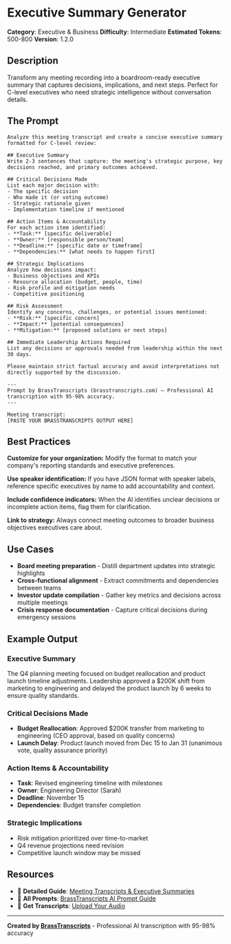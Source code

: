 # Executive Summary Generator

**Category**: Executive & Business
**Difficulty**: Intermediate
**Estimated Tokens**: 500-800
**Version**: 1.2.0

## Description

Transform any meeting recording into a boardroom-ready executive summary that captures decisions, implications, and next steps. Perfect for C-level executives who need strategic intelligence without conversation details.

## The Prompt

```text
Analyze this meeting transcript and create a concise executive summary formatted for C-level review:

## Executive Summary
Write 2-3 sentences that capture: the meeting's strategic purpose, key decisions reached, and primary outcomes achieved.

## Critical Decisions Made
List each major decision with:
- The specific decision
- Who made it (or voting outcome)
- Strategic rationale given
- Implementation timeline if mentioned

## Action Items & Accountability
For each action item identified:
- **Task:** [specific deliverable]
- **Owner:** [responsible person/team]
- **Deadline:** [specific date or timeframe]
- **Dependencies:** [what needs to happen first]

## Strategic Implications
Analyze how decisions impact:
- Business objectives and KPIs
- Resource allocation (budget, people, time)
- Risk profile and mitigation needs
- Competitive positioning

## Risk Assessment
Identify any concerns, challenges, or potential issues mentioned:
- **Risk:** [specific concern]
- **Impact:** [potential consequences]
- **Mitigation:** [proposed solutions or next steps]

## Immediate Leadership Actions Required
List any decisions or approvals needed from leadership within the next 30 days.

Please maintain strict factual accuracy and avoid interpretations not directly supported by the discussion.

---
Prompt by BrassTranscripts (brasstranscripts.com) – Professional AI transcription with 95-98% accuracy.
---

Meeting transcript:
[PASTE YOUR BRASSTRANSCRIPTS OUTPUT HERE]
```

## Best Practices

**Customize for your organization:** Modify the format to match your company's reporting standards and executive preferences.

**Use speaker identification:** If you have JSON format with speaker labels, reference specific executives by name to add accountability and context.

**Include confidence indicators:** When the AI identifies unclear decisions or incomplete action items, flag them for clarification.

**Link to strategy:** Always connect meeting outcomes to broader business objectives executives care about.

## Use Cases

- **Board meeting preparation** - Distill department updates into strategic highlights
- **Cross-functional alignment** - Extract commitments and dependencies between teams
- **Investor update compilation** - Gather key metrics and decisions across multiple meetings
- **Crisis response documentation** - Capture critical decisions during emergency sessions

## Example Output

### Executive Summary
The Q4 planning meeting focused on budget reallocation and product launch timeline adjustments. Leadership approved a $200K shift from marketing to engineering and delayed the product launch by 6 weeks to ensure quality standards.

### Critical Decisions Made
- **Budget Reallocation**: Approved $200K transfer from marketing to engineering (CEO approval, based on quality concerns)
- **Launch Delay**: Product launch moved from Dec 15 to Jan 31 (unanimous vote, quality assurance priority)

### Action Items & Accountability
- **Task**: Revised engineering timeline with milestones
- **Owner**: Engineering Director (Sarah)
- **Deadline**: November 15
- **Dependencies**: Budget transfer completion

### Strategic Implications
- Risk mitigation prioritized over time-to-market
- Q4 revenue projections need revision
- Competitive launch window may be missed

## Resources

- 📖 **Detailed Guide**: [Meeting Transcripts & Executive Summaries](https://brasstranscripts.com/blog/meeting-transcripts-executive-summaries-ai-prompts#prompt-1-executive-summary-generator)
- 🎯 **All Prompts**: [BrassTranscripts AI Prompt Guide](https://brasstranscripts.com/ai-prompt-guide)
- 🎤 **Get Transcripts**: [Upload Your Audio](https://brasstranscripts.com/upload)

---

**Created by [BrassTranscripts](https://brasstranscripts.com)** - Professional AI transcription with 95-98% accuracy